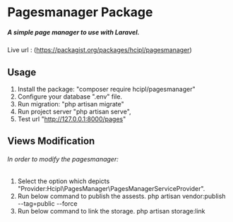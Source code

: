 # Pagesmanager Package

##### A simple page manager to use with Laravel.

Live url : (https://packagist.org/packages/hcipl/pagesmanager)

## Usage
1. Install the package: "composer require hcipl/pagesmanager"
2. Configure your database ".env" file.
3. Run migration: "php artisan migrate"
4. Run project server "php artisan serve",
5. Test url "http://127.0.0.1:8000/pages"

## Views Modification
###### In order to modify the pagesmanager:
1. Select the option which depicts "Provider:Hcipl\PagesManager\PagesManagerServiceProvider".
2. Run below command to publish the assests.
php artisan vendor:publish --tag=public --force
3. Run below command to link the storage.
php artisan storage:link